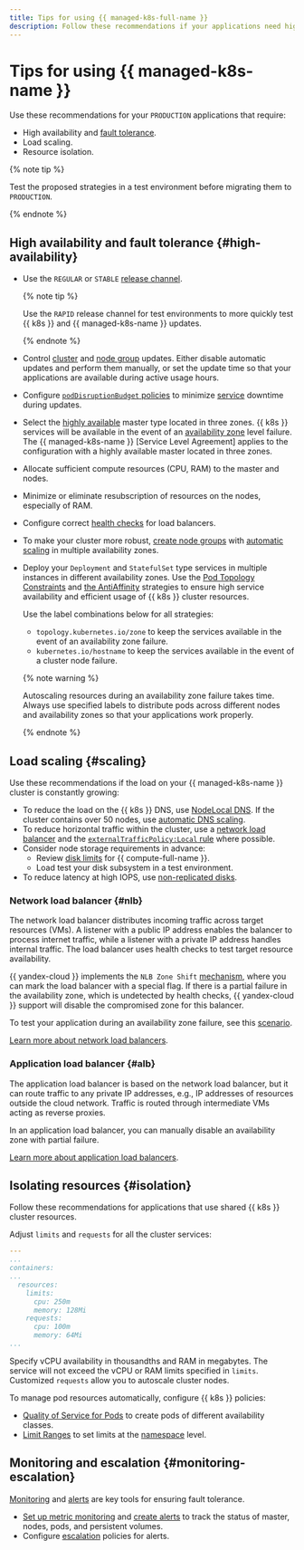 ```yaml
---
title: Tips for using {{ managed-k8s-full-name }}
description: Follow these recommendations if your applications need high availability, fault tolerance, load scaling, and resource isolation.
---
```


# Tips for using {{ managed-k8s-name }}


Use these recommendations for your `PRODUCTION` applications that require:
* High availability and [fault tolerance](../../architecture/fault-tolerance.md).
* Load scaling.
* Resource isolation.

{% note tip %}

Test the proposed strategies in a test environment before migrating them to `PRODUCTION`.

{% endnote %}

## High availability and fault tolerance {#high-availability}

* Use the `REGULAR` or `STABLE` [release channel](../concepts/release-channels-and-updates.md).

  {% note tip %}

  Use the `RAPID` release channel for test environments to more quickly test {{ k8s }} and {{ managed-k8s-name }} updates.

  {% endnote %}

* Control [cluster](./index.md#kubernetes-cluster) and [node group](./index.md#node-group) updates. Either disable automatic updates and perform them manually, or set the update time so that your applications are available during active usage hours.
* Configure [`podDisruptionBudget` policies](node-group/node-drain.md) to minimize [service](service.md) downtime during updates.
* Select the [highly available](../concepts/index.md#master) master type located in three zones. {{ k8s }} services will be available in the event of an [availability zone](../../overview/concepts/geo-scope.md) level failure. The {{ managed-k8s-name }} [Service Level Agreement] applies to the configuration with a highly available master located in three zones.
* Allocate sufficient compute resources (CPU, RAM) to the master and nodes.
* Minimize or eliminate resubscription of resources on the nodes, especially of RAM.
* Configure correct [health checks](../../network-load-balancer/concepts/health-check.md) for load balancers.
* To make your cluster more robust, [create node groups](../operations/node-group/node-group-create.md) with [automatic scaling](autoscale.md) in multiple availability zones.
* Deploy your `Deployment` and `StatefulSet` type services in multiple instances in different availability zones. Use the [Pod Topology Constraints](https://kubernetes.io/docs/concepts/workloads/pods/pod-topology-spread-constraints/) and [the AntiAffinity](https://kubernetes.io/docs/concepts/scheduling-eviction/assign-pod-node/#affinity-and-anti-affinity) strategies to ensure high service availability and efficient usage of {{ k8s }} cluster resources.

  Use the label combinations below for all strategies:
  * `topology.kubernetes.io/zone` to keep the services available in the event of an availability zone failure.
  * `kubernetes.io/hostname` to keep the services available in the event of a cluster node failure.

  {% note warning %}

  Autoscaling resources during an availability zone failure takes time. Always use specified labels to distribute pods across different nodes and availability zones so that your applications work properly.

  {% endnote %}

## Load scaling {#scaling}

Use these recommendations if the load on your {{ managed-k8s-name }} cluster is constantly growing:
* To reduce the load on the {{ k8s }} DNS, use [NodeLocal DNS](../tutorials/node-local-dns.md). If the cluster contains over 50 nodes, use [automatic DNS scaling](../tutorials/dns-autoscaler.md).
* To reduce horizontal traffic within the cluster, use a [network load balancer](../operations/create-load-balancer.md) and the [`externalTrafficPolicy:Local` rule](../operations/create-load-balancer.md#advanced) where possible.
* Consider node storage requirements in advance:
  * Review [disk limits](../../compute/concepts/limits.md) for {{ compute-full-name }}.
  * Load test your disk subsystem in a test environment.
* To reduce latency at high IOPS, use [non-replicated disks](../../compute/concepts/disk.md#disks_types).

### Network load balancer {#nlb}

The network load balancer distributes incoming traffic across target resources (VMs). A listener with a public IP address enables the balancer to process internet traffic, while a listener with a private IP address handles internal traffic. The load balancer uses health checks to test target resource availability.

{{ yandex-cloud }} implements the `NLB Zone Shift` [mechanism](../../architecture/fault-tolerance.md#nlb-zone-shift), where you can mark the load balancer with a special flag. If there is a partial failure in the availability zone, which is undetected by health checks, {{ yandex-cloud }} support will disable the compromised zone for this balancer.

To test your application during an availability zone failure, see this [scenario](https://github.com/yandex-cloud-examples/yc-deploy-ha-app-with-nlb).

[Learn more about network load balancers](../../architecture/fault-tolerance.md#nlb).

### Application load balancer {#alb}

The application load balancer is based on the network load balancer, but it can route traffic to any private IP addresses, e.g., IP addresses of resources outside the cloud network. Traffic is routed through intermediate VMs acting as reverse proxies.

In an application load balancer, you can manually disable an availability zone with partial failure.

[Learn more about application load balancers](../../architecture/fault-tolerance.md#alb).

## Isolating resources {#isolation}

Follow these recommendations for applications that use shared {{ k8s }} cluster resources.

Adjust `limits` and `requests` for all the cluster services:

```yaml
---
...
containers:
...
  resources:
    limits:
      cpu: 250m
      memory: 128Mi
    requests:
      cpu: 100m
      memory: 64Mi
...
```

Specify vCPU availability in thousandths and RAM in megabytes. The service will not exceed the vCPU or RAM limits specified in `limits`. Customized `requests` allow you to autoscale cluster nodes.

To manage pod resources automatically, configure {{ k8s }} policies:
* [Quality of Service for Pods](https://kubernetes.io/docs/tasks/configure-pod-container/quality-service-pod/) to create pods of different availability classes.
* [Limit Ranges](https://kubernetes.io/docs/concepts/policy/limit-range/) to set limits at the [namespace](../concepts/index.md#namespace) level.

## Monitoring and escalation {#monitoring-escalation}

[Monitoring](../../monitoring/concepts/index.md) and [alerts](../../monitoring/concepts/alerting/alert.md) are key tools for ensuring fault tolerance.

* [Set up metric monitoring](../operations/kubernetes-cluster/kubernetes-cluster-get-stats.md) and [create alerts](../../monitoring/operations/alert/create-alert.md) to track the status of master, nodes, pods, and persistent volumes.
* Configure [escalation](../../monitoring/concepts/alerting/escalations.md) policies for alerts.
